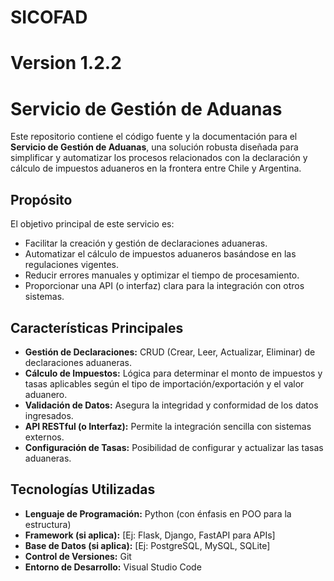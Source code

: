 # SICOFAD
# Version 1.2.2
#  Servicio de Gestión de Aduanas

Este repositorio contiene el código fuente y la documentación para el **Servicio de Gestión de Aduanas**, una solución robusta diseñada para simplificar y automatizar los procesos relacionados con la declaración y cálculo de impuestos aduaneros en la frontera entre Chile y Argentina.

##  Propósito

El objetivo principal de este servicio es:
* Facilitar la creación y gestión de declaraciones aduaneras.
* Automatizar el cálculo de impuestos aduaneros basándose en las regulaciones vigentes.
* Reducir errores manuales y optimizar el tiempo de procesamiento.
* Proporcionar una API (o interfaz) clara para la integración con otros sistemas.

##  Características Principales

* **Gestión de Declaraciones:** CRUD (Crear, Leer, Actualizar, Eliminar) de declaraciones aduaneras.
* **Cálculo de Impuestos:** Lógica para determinar el monto de impuestos y tasas aplicables según el tipo de importación/exportación y el valor aduanero.
* **Validación de Datos:** Asegura la integridad y conformidad de los datos ingresados.
* **API RESTful (o Interfaz):** Permite la integración sencilla con sistemas externos.
* **Configuración de Tasas:** Posibilidad de configurar y actualizar las tasas aduaneras.

## Tecnologías Utilizadas

* **Lenguaje de Programación:** Python (con énfasis en POO para la estructura)
* **Framework (si aplica):** [Ej: Flask, Django, FastAPI para APIs]
* **Base de Datos (si aplica):** [Ej: PostgreSQL, MySQL, SQLite]
* **Control de Versiones:** Git
* **Entorno de Desarrollo:** Visual Studio Code


